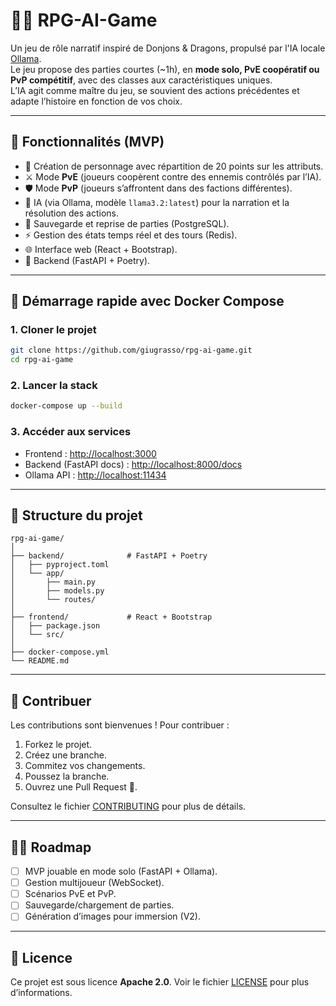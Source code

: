 # 🧙‍♂️ RPG-AI-Game

Un jeu de rôle narratif inspiré de Donjons & Dragons, propulsé par l'IA locale [Ollama](https://ollama.ai/).  
Le jeu propose des parties courtes (~1h), en **mode solo, PvE coopératif ou PvP compétitif**, avec des classes aux caractéristiques uniques.  
L’IA agit comme maître du jeu, se souvient des actions précédentes et adapte l’histoire en fonction de vos choix.

---

## 🚀 Fonctionnalités (MVP)
- 🎲 Création de personnage avec répartition de 20 points sur les attributs.
- ⚔️ Mode **PvE** (joueurs coopèrent contre des ennemis contrôlés par l’IA).
- 🛡️ Mode **PvP** (joueurs s’affrontent dans des factions différentes).
- 🧠 IA (via Ollama, modèle `llama3.2:latest`) pour la narration et la résolution des actions.
- 🔄 Sauvegarde et reprise de parties (PostgreSQL).
- ⚡ Gestion des états temps réel et des tours (Redis).
- 🌐 Interface web (React + Bootstrap).
- 🐍 Backend (FastAPI + Poetry).

---

## 🐳 Démarrage rapide avec Docker Compose

### 1. Cloner le projet
```bash
git clone https://github.com/giugrasso/rpg-ai-game.git
cd rpg-ai-game
```

### 2. Lancer la stack

```bash
docker-compose up --build
```

### 3. Accéder aux services

* Frontend : [http://localhost:3000](http://localhost:3000)
* Backend (FastAPI docs) : [http://localhost:8000/docs](http://localhost:8000/docs)
* Ollama API : [http://localhost:11434](http://localhost:11434)

---

## 📂 Structure du projet

```
rpg-ai-game/
│
├── backend/              # FastAPI + Poetry
│   ├── pyproject.toml
│   └── app/
│       ├── main.py
│       ├── models.py
│       └── routes/
│
├── frontend/             # React + Bootstrap
│   ├── package.json
│   └── src/
│
├── docker-compose.yml
└── README.md
```

---

## 🤝 Contribuer

Les contributions sont bienvenues !
Pour contribuer :

1. Forkez le projet.
2. Créez une branche.
3. Commitez vos changements.
4. Poussez la branche.
5. Ouvrez une Pull Request 🚀.

Consultez le fichier [CONTRIBUTING](CONTRIBUTING.md) pour plus de détails.

---

## 🧑‍💻 Roadmap

* [ ] MVP jouable en mode solo (FastAPI + Ollama).
* [ ] Gestion multijoueur (WebSocket).
* [ ] Scénarios PvE et PvP.
* [ ] Sauvegarde/chargement de parties.
* [ ] Génération d’images pour immersion (V2).

---

## 📜 Licence

Ce projet est sous licence **Apache 2.0**.
Voir le fichier [LICENSE](LICENSE) pour plus d’informations.
